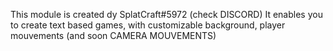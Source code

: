 This module is created dy SplatCraft#5972 (check DISCORD)
It enables you to create text based games, with customizable background, player mouvements (and soon CAMERA MOUVEMENTS)